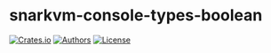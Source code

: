 # snarkvm-console-types-boolean

[![Crates.io](https://img.shields.io/crates/v/snarkvm-console-types-boolean.svg?color=neon)](https://crates.io/crates/snarkvm-console-types-boolean)
[![Authors](https://img.shields.io/badge/authors-Aleo-orange.svg)](https://aleo.org)
[![License](https://img.shields.io/badge/License-GPLv3-blue.svg)](./LICENSE.md)
